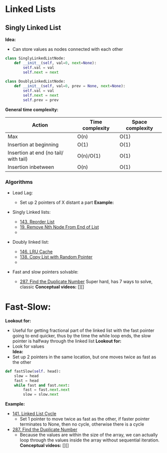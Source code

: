 # Linked Lists
## Singly Linked List
**Idea:**
* Can store values as nodes connected with each other
```python
class SinglyLinkedListNode:
	def __init__(self, val=0, next=None):
		self.val = val
		self.next = next
		
class DoublyLinkedListNode:
	def __init__(self, val=0, prev = None, next=None):
		self.val = val
		self.next = next
		self.prev = prev
```

**General time complexity:**

| Action                                | Time complexity | Space complexity |
| ------------------------------------- | --------------- | ---------------- |
| Max                                   | O(n)            | O(1)             |
| Insertion at beginning                | O(1)            | O(1)             |
| Insertion at end (no tail/ with tail) | O(n)/O(1)       | O(1)             |
| Insertion inbetween                   | O(n)            | O(1)             |

### Algorithms
* Lead Lag:
	* Set up 2 pointers of X distant a part
**Example:**
* Singly Linked lists:
	* [143. Reorder List](https://leetcode.com/problems/reorder-list/)
	* [19. Remove Nth Node From End of List](https://leetcode.com/problems/remove-nth-node-from-end-of-list/)
	* 
* Doubly linked list: 
	* [146. LRU Cache](https://leetcode.com/problems/lru-cache/submissions/1489285593/)
	* [138. Copy List with Random Pointer](https://leetcode.com/problems/copy-list-with-random-pointer/)
	* 

* Fast and slow pointers solvable:
	* [287. Find the Duplicate Number](https://leetcode.com/problems/find-the-duplicate-number/) Super hard, has 7 ways to solve, classic
**Conceptual videos:**
[][]

# Fast-Slow:

**Lookout for:**
* Useful for getting fractional part of the linked list with the fast pointer going to end quicker, thus by the time the while loop ends, the slow pointer is halfway through the linked list
**Lookout for:**
* Look for values  
**Idea:**
* Set up 2 pointers in the same location, but one moves twice as fast as the other
```python
def fastSlow(self. head):
	slow = head
	fast = head
	while fast and fast.next:
		fast = fast.next.next
		slow = slow.next
```

**Example:**
* [141. Linked List Cycle](https://leetcode.com/problems/linked-list-cycle/)
	* Set 1 pointer to move twice as fast as the other, if faster pointer terminates to None, then no cycle, otherwise there is a cycle
* [287. Find the Duplicate Number](https://leetcode.com/problems/find-the-duplicate-number/)
	* Because the values are within the size of the array, we can actually loop through the values inside the array without sequential iteration.
**Conceptual videos:**
[][]